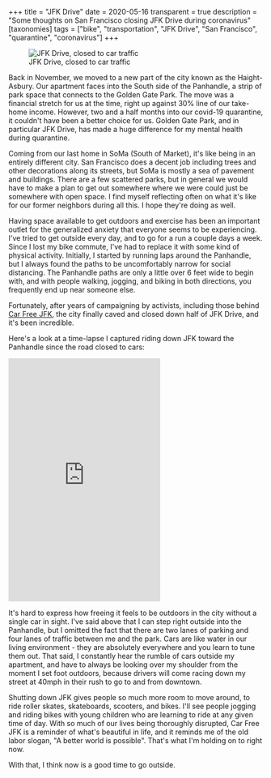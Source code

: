 +++
title = "JFK Drive"
date = 2020-05-16
transparent = true
description = "Some thoughts on San Francisco closing JFK Drive during coronavirus"
[taxonomies]
tags = ["bike", "transportation", "JFK Drive", "San Francisco", "quarantine", "coronavirus"]
+++

<figure>
  <img src="jfk_drive.jpg" alt="JFK Drive, closed to car traffic" />
  <figcaption>JFK Drive, closed to car traffic</figcaption>
</figure>

Back in November, we moved to a new part of the city known as the Haight-Asbury. Our apartment faces into the South side of the Panhandle, a strip of park space that connects to the Golden Gate Park. The move was a financial stretch for us at the time, right up against 30% line of our take-home income. However, two and a half months into our covid-19 quarantine, it couldn't have been a better choice for us. Golden Gate Park, and in particular JFK Drive, has made a huge difference for my mental health during quarantine.

Coming from our last home in SoMa (South of Market), it's like being in an entirely different city. San Francisco does a decent job including trees and other decorations along its streets, but SoMa is mostly a sea of pavement and buildings. There are a few scattered parks, but in general we would have to make a plan to get out somewhere where we were could just be somewhere with open space. I find myself reflecting often on what it's like for our former neighbors during all this. I hope they're doing as well.

Having space available to get outdoors and exercise has been an important outlet for the generalized anxiety that everyone seems to be experiencing. I've tried to get outside every day, and to go for a run a couple days a week. Since I lost my bike commute, I've had to replace it with some kind of physical activity. Initially, I started by running laps around the Panhandle, but I always found the paths to be uncomfortably narrow for social distancing. The Panhandle paths are only a little over 6 feet wide to begin with, and with people walking, jogging, and biking in both directions, you frequently end up near someone else.

Fortunately, after years of campaigning by activists, including those behind [Car Free JFK](https://carfreejfk.weebly.com/), the city finally caved and closed down half of JFK Drive, and it's been incredible.

Here's a look at a time-lapse I captured riding down JFK toward the Panhandle since the road closed to cars:

<iframe
  src="https://player.vimeo.com/video/419386663"
  width="auto"
  maxWidth="640"
  height="480"
  frameborder="0"
  allow="autoplay; fullscreen"
  allowFullscreen
  style={{maxWidth: "100%"}}
></iframe>

It's hard to express how freeing it feels to be outdoors in the city without a single car in sight. I've said above that I can step right outside into the Panhandle, but I omitted the fact that there are two lanes of parking and four lanes of traffic between me and the park. Cars are like water in our living environment - they are absolutely everywhere and you learn to tune them out. That said, I constantly hear the rumble of cars outside my apartment, and have to always be looking over my shoulder from the moment I set foot outdoors, because drivers will come racing down my street at 40mph in their rush to go to and from downtown.

Shutting down JFK gives people so much more room to move around, to ride roller skates, skateboards, scooters, and bikes. I'll see people jogging and riding bikes with young children who are learning to ride at any given time of day. With so much of our lives being thoroughly disrupted, Car Free JFK is a reminder of what's beautiful in life, and it reminds me of the old labor slogan, "A better world is possible". That's what I'm holding on to right now.

With that, I think now is a good time to go outside.
